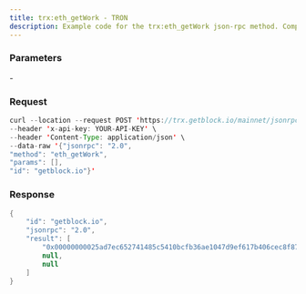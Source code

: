 ```yaml
---
title: trx:eth_getWork - TRON
description: Example code for the trx:eth_getWork json-rpc method. Сomplete guide on how to use trx:eth_getWork json-rpc in GetBlock.io Web3 documentation.
---
```


### Parameters


\-

### Request

``` java
curl --location --request POST 'https://trx.getblock.io/mainnet/jsonrpc' \
--header 'x-api-key: YOUR-API-KEY' \
--header 'Content-Type: application/json' \
--data-raw '{"jsonrpc": "2.0",
"method": "eth_getWork",
"params": [],
"id": "getblock.io"}'
```

###  Response

``` java
{
    "id": "getblock.io",
    "jsonrpc": "2.0",
    "result": [
        "0x00000000025ad7ec652741485c5410bcfb36ae1047d9ef617b406cec8f87f3c6",
        null,
        null
    ]
}
```

